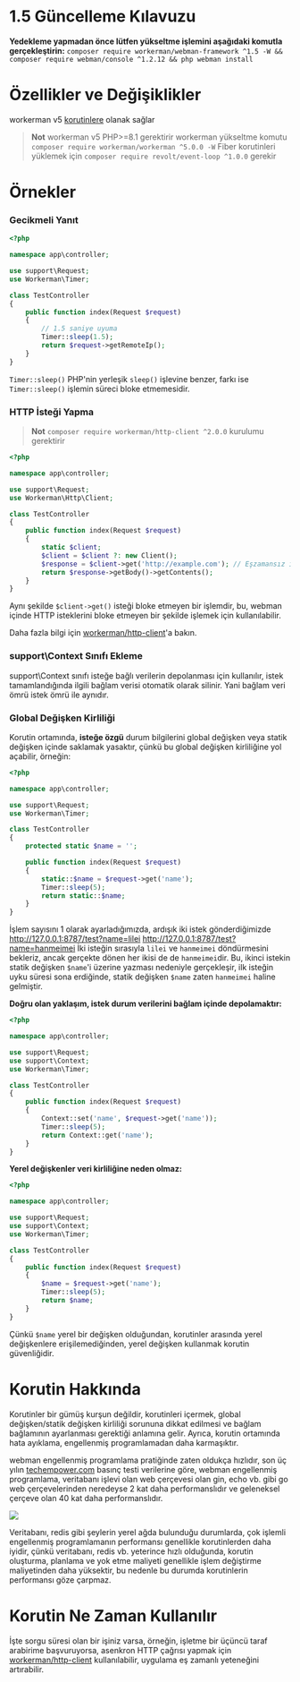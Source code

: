 # 1.5 Güncelleme Kılavuzu

**Yedekleme yapmadan önce lütfen yükseltme işlemini aşağıdaki komutla gerçekleştirin:**
`composer require workerman/webman-framework ^1.5 -W && composer require webman/console ^1.2.12 && php webman install`

# Özellikler ve Değişiklikler

workerman v5 [korutinlere](https://www.workerman.net/doc/workerman/fiber.html) olanak sağlar

> **Not**
> workerman v5 PHP>=8.1 gerektirir
> workerman yükseltme komutu `composer require workerman/workerman ^5.0.0 -W`
> Fiber korutinleri yüklemek için `composer require revolt/event-loop ^1.0.0` gerekir

# Örnekler
### Gecikmeli Yanıt

```php
<?php

namespace app\controller;

use support\Request;
use Workerman\Timer;

class TestController
{
    public function index(Request $request)
    {
        // 1.5 saniye uyuma
        Timer::sleep(1.5);
        return $request->getRemoteIp();
    }
}
```
`Timer::sleep()` PHP'nin yerleşik `sleep()` işlevine benzer, farkı ise `Timer::sleep()` işlemin süreci bloke etmemesidir.


### HTTP İsteği Yapma

> **Not**
> `composer require workerman/http-client ^2.0.0` kurulumu gerektirir

```php
<?php

namespace app\controller;

use support\Request;
use Workerman\Http\Client;

class TestController
{
    public function index(Request $request)
    {
        static $client;
        $client = $client ?: new Client();
        $response = $client->get('http://example.com'); // Eşzamansız isteği sendika metodu
        return $response->getBody()->getContents();
    }
}
```
Aynı şekilde `$client->get()` isteği bloke etmeyen bir işlemdir, bu, webman içinde HTTP isteklerini bloke etmeyen bir şekilde işlemek için kullanılabilir.

Daha fazla bilgi için [workerman/http-client](https://www.workerman.net/doc/workerman/components/workerman-http-client.html)'a bakın.

### support\Context Sınıfı Ekleme

support\Context sınıfı isteğe bağlı verilerin depolanması için kullanılır, istek tamamlandığında ilgili bağlam verisi otomatik olarak silinir. Yani bağlam veri ömrü istek ömrü ile aynıdır.

### Global Değişken Kirliliği

Korutin ortamında, **isteğe özgü** durum bilgilerini global değişken veya statik değişken içinde saklamak yasaktır, çünkü bu global değişken kirliliğine yol açabilir, örneğin:

```php
<?php

namespace app\controller;

use support\Request;
use Workerman\Timer;

class TestController
{
    protected static $name = '';

    public function index(Request $request)
    {
        static::$name = $request->get('name');
        Timer::sleep(5);
        return static::$name;
    }
}
```

İşlem sayısını 1 olarak ayarladığımızda, ardışık iki istek gönderdiğimizde
http://127.0.0.1:8787/test?name=lilei
http://127.0.0.1:8787/test?name=hanmeimei
İki isteğin sırasıyla `lilei` ve `hanmeimei` döndürmesini bekleriz, ancak gerçekte dönen her ikisi de de `hanmeimei`dir.
Bu, ikinci istekin statik değişken `$name`'i üzerine yazması nedeniyle gerçekleşir, ilk isteğin uyku süresi sona erdiğinde, statik değişken `$name` zaten `hanmeimei` haline gelmiştir.

**Doğru olan yaklaşım, istek durum verilerini bağlam içinde depolamaktır:**
```php
<?php

namespace app\controller;

use support\Request;
use support\Context;
use Workerman\Timer;

class TestController
{
    public function index(Request $request)
    {
        Context::set('name', $request->get('name'));
        Timer::sleep(5);
        return Context::get('name');
    }
}
```

**Yerel değişkenler veri kirliliğine neden olmaz:**
```php
<?php

namespace app\controller;

use support\Request;
use support\Context;
use Workerman\Timer;

class TestController
{
    public function index(Request $request)
    {
        $name = $request->get('name');
        Timer::sleep(5);
        return $name;
    }
}
```
Çünkü `$name` yerel bir değişken olduğundan, korutinler arasında yerel değişkenlere erişilemediğinden, yerel değişken kullanmak korutin güvenliğidir.

# Korutin Hakkında
Korutinler bir gümüş kurşun değildir, korutinleri içermek, global değişken/statik değişken kirliliği sorununa dikkat edilmesi ve bağlam bağlamının ayarlanması gerektiği anlamına gelir. Ayrıca, korutin ortamında hata ayıklama, engellenmiş programlamadan daha karmaşıktır.

webman engellenmiş programlama pratiğinde zaten oldukça hızlıdır, son üç yılın [techempower.com](https://www.techempower.com/benchmarks/#section=data-r21&l=zijnjz-6bj&test=db&f=1ekg-cbcw-2t4w-27wr68-pc0-iv9slc-0-1ekgw-39g-kxs00-o0zk-4fu13d-2x8do8-2) basınç testi verilerine göre, webman engellenmiş programlama, veritabanı işlevi olan web çerçevesi olan gin, echo vb. gibi go web çerçevelerinden neredeyse 2 kat daha performanslıdır ve geleneksel çerçeve olan 40 kat daha performanslıdır.

![](../../assets/img/benchemarks-go-sw.png?)

Veritabanı, redis gibi şeylerin yerel ağda bulunduğu durumlarda, çok işlemli engellenmiş programlamanın performansı genellikle korutinlerden daha iyidir, çünkü veritabanı, redis vb. yeterince hızlı olduğunda, korutin oluşturma, planlama ve yok etme maliyeti genellikle işlem değiştirme maliyetinden daha yüksektir, bu nedenle bu durumda korutinlerin performansı göze çarpmaz.

# Korutin Ne Zaman Kullanılır
İşte sorgu süresi olan bir işiniz varsa, örneğin, işletme bir üçüncü taraf arabirime başvuruyorsa, asenkron HTTP çağrısı yapmak için [workerman/http-client](https://www.workerman.net/doc/workerman/components/workerman-http-client.html) kullanılabilir, uygulama eş zamanlı yeteneğini artırabilir.
